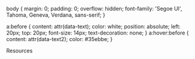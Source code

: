 body {
  margin: 0;
  padding: 0;
  overflow: hidden;
  font-family: 'Segoe UI', Tahoma, Geneva, Verdana, sans-serif;
}

a:before {
  content: attr(data-text);
  color: white;
  position: absolute;
  left: 20px;
  top: 20px;
  font-size: 14px;
  text-decoration: none;
}
a:hover:before {
  content: attr(data-text2);
  color: #35ebbe;
}




Resources
